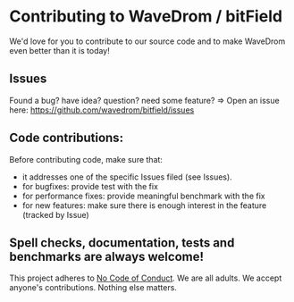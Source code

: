 # Contributing to WaveDrom / bitField

We'd love for you to contribute to our source code and to make WaveDrom even better than it is today!

## Issues

Found a bug? have idea? question? need some feature? => Open an issue here: https://github.com/wavedrom/bitfield/issues

## Code contributions:

Before contributing code, make sure that:

  * it addresses one of the specific Issues filed (see Issues).
  * for bugfixes: provide test with the fix
  * for performance fixes: provide meaningful benchmark with the fix
  * for new features: make sure there is enough interest in the feature (tracked by Issue)

## Spell checks, documentation, tests and benchmarks are always welcome!

This project adheres to [No Code of Conduct](https://github.com/domgetter/NCoC).  We are all adults.  We accept anyone's contributions.  Nothing else matters.
